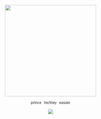 <p align="center">
  <img src="https://i.imgur.com/5o91GVb.gif" width="300">
</p>

<p align="center">
  <sub>prince⠀he/they⠀easian</sub>
</p>

<p align="center">
  <img src="https://komarev.com/ghpvc/?username=doukyuusei&base=1000&style=plastic&label=✦&color=787878">
</p>
